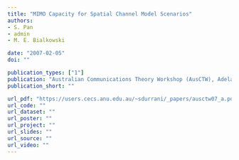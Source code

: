 ```yaml
---
title: "MIMO Capacity for Spatial Channel Model Scenarios"
authors:
- S. Pan
- admin
- M. E. Bialkowski

date: "2007-02-05"
doi: ""

publication_types: ["1"]
publication: "Australian Communications Theory Workshop (AusCTW), Adelaide"
publication_short: ""

url_pdf: "https://users.cecs.anu.edu.au/~sdurrani/_papers/ausctw07_a.pdf"
url_code: ""
url_dataset: ""
url_poster: ""
url_project: ""
url_slides: ""
url_source: ""
url_video: ""
---
```

